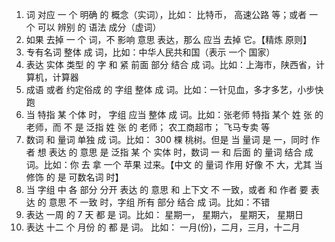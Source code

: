 1. 词 对应 一 个 明确 的 概念（实词），比如： 比特币， 高速公路 等；或者 一 个 可以 辨别 的 语法 成分（虚词）
2. 如果 去掉 一 个 词，不 影响 意思 表达，那么 应当 去掉 它。【精炼 原则】
3. 专有名词 整体 成 词，比如：中华人民共和国（表示 一个 国家）
4. 表达 实体 类型 的 字 和 紧 前面 部分 结合 成 词。比如：上海市，陕西省，计算机，计算器 
5. 成语 或者 约定俗成 的 字组 整体 成 词。比如：一针见血，多才多艺，小步快跑
6. 当 特指 某 个体 时， 字组 应当 整体 成 词。比如：张老师 特指 某个 姓 张 的 老师，而 不 是 泛指 姓 张 的 老师； 农工商超市； 飞马专卖 等
7. 数词 和 量词 单独 成 词。比如： 300 棵 桃树。但是 当 量词 是 一，同时 作者 想 表达 的 意思 是 泛指 某 个 实体 时，数词 一 和 后面 的 量词 结合 成 词。比如：你 去 拿 一个 苹果 过来。【中文 的 量词 作用 好像 不 大，尤其 当 修饰 的 是 可数名词 时】
8. 当 字组 中 各 部分 分开 表达 的 意思 和 上下文 不 一致，或者 和 作者 要 表达 的 意思 不 一致 时，字组 所有 部分 结合 成 词。比如：不错
9. 表达 一周 的 7 天 都 是 词。比如： 星期一， 星期六， 星期天， 星期日
10. 表达 十二 个 月份 的 都 是 词。 比如： 一月(份)，二月，三月，十二月